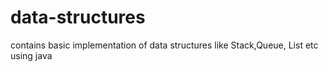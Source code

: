 # data-structures

contains basic implementation of data structures like Stack,Queue, List etc using java
